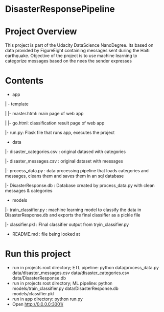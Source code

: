 # DisasterResponsePipeline
# Project Overview

This project is part of the Udacity DataScience NanoDegree. Its based on data provided by FigureEight containing messages sent during the Haiti earthquake. Objective of the project is to use machine learning to categorize messages based on the nees the sender expresses

# Contents

- app

| - template

| |- master.html: main page of web app

| |- go.html: classification result page of web app

|- run.py: Flask file that runs app, executes the project

- data

|- disaster_categories.csv : original datased with categories  

|- disaster_messages.csv : original dataset with  messages

|- process_data.py : data processing pipeline that loads categories and messages, cleans them and saves them in an sql database

|- DisasterResponse.db : Database created by process_data.py with clean messages & categories

- models

|- train_classifier.py : machine learning model to classify the data in DisasterResponse.db and exports the final classifier as a pickle file

|- classifier.pkl : FInal classifier output from tryin_classifier.py 

- README.md : file being looked at

# Run this project
- run in projects root directory; ETL pipeline: python data/process_data.py data/disaster_messages.csv data/disaster_categories.csv data/DisasterResponse.db
- run in projects root directory; ML pipeline: python models/train_classifier.py data/DisasterResponse.db models/classifier.pkl
- run in app directory: python run.py
- Open http://0.0.0.0:3001/
